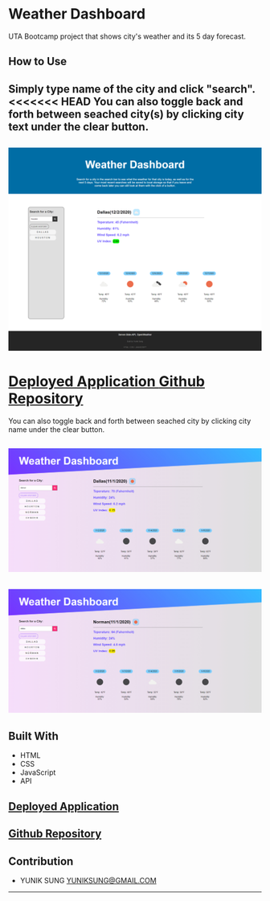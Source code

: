 # Weather Dashboard
UTA Bootcamp project that shows city's weather and its 5 day forecast.

## How to Use
Simply type name of the city and click "search". 
<<<<<<< HEAD
You can also toggle back and forth between seached city(s) by clicking city text under the clear button.
---
![](/assets/images/weather.jpg)
---


[ Deployed Application ](https://yuniksung.github.io/weather-dashboard/)
[ Github Repository ](https://github.com/yuniksung/weather-dashboard.git)
=======
You can also toggle back and forth between seached city by clicking city name under the clear button.

![](/assets/images/denver.jpg)
---
![](/assets/images/dallas.jpg)
---

## Built With
* HTML
* CSS
* JavaScript
* API 

[ Deployed Application ](https://yuniksung.github.io/weather-dashboard/)
---
[ Github Repository ](https://github.com/yuniksung/weather-dashboard.git)
---
## Contribution
- YUNIK SUNG <YUNIKSUNG@GMAIL.COM>
---
